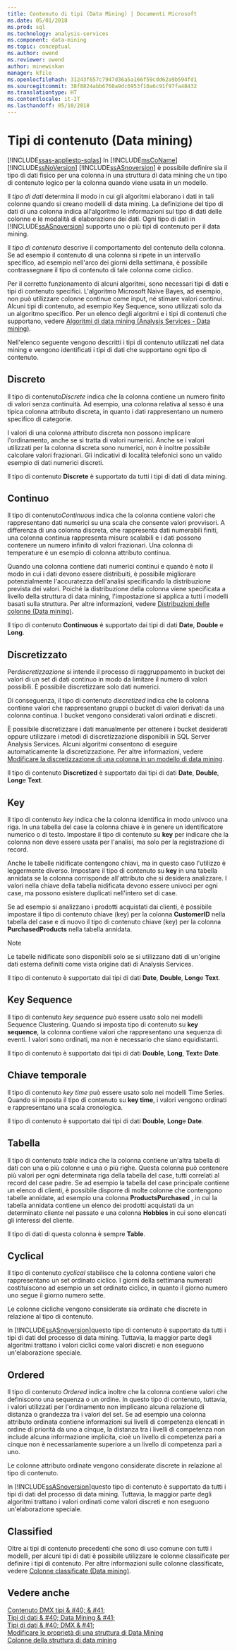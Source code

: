 ```yaml
---
title: Contenuto di tipi (Data Mining) | Documenti Microsoft
ms.date: 05/01/2018
ms.prod: sql
ms.technology: analysis-services
ms.component: data-mining
ms.topic: conceptual
ms.author: owend
ms.reviewer: owend
author: minewiskan
manager: kfile
ms.openlocfilehash: 31243f657c7947d36a5a166f59cdd62a9b594fd1
ms.sourcegitcommit: 38f8824abb6760a9dc6953f10a6c91f97fa48432
ms.translationtype: HT
ms.contentlocale: it-IT
ms.lasthandoff: 05/10/2018
---
```

# <a name="content-types-data-mining"></a>Tipi di contenuto (Data mining)
[!INCLUDE[ssas-appliesto-sqlas](../../includes/ssas-appliesto-sqlas.md)]
  In [!INCLUDE[msCoName](../../includes/msconame-md.md)] [!INCLUDE[ssNoVersion](../../includes/ssnoversion-md.md)] [!INCLUDE[ssASnoversion](../../includes/ssasnoversion-md.md)] è possibile definire sia il tipo di dati fisico per una colonna in una struttura di data mining che un tipo di contenuto logico per la colonna quando viene usata in un modello.  
  
 Il *tipo di dati* determina il modo in cui gli algoritmi elaborano i dati in tali colonne quando si creano modelli di data mining. La definizione del tipo di dati di una colonna indica all'algoritmo le informazioni sul tipo di dati delle colonne e le modalità di elaborazione dei dati. Ogni tipo di dati in [!INCLUDE[ssASnoversion](../../includes/ssasnoversion-md.md)] supporta uno o più tipi di contenuto per il data mining.  
  
 Il *tipo di contenuto* descrive il comportamento del contenuto della colonna. Se ad esempio il contenuto di una colonna si ripete in un intervallo specifico, ad esempio nell'arco dei giorni della settimana, è possibile contrassegnare il tipo di contenuto di tale colonna come ciclico.  
  
 Per il corretto funzionamento di alcuni algoritmi, sono necessari tipi di dati e tipi di contenuto specifici. L'algoritmo Microsoft Naive Bayes, ad esempio, non può utilizzare colonne continue come input, né stimare valori continui. Alcuni tipi di contenuto, ad esempio Key Sequence, sono utilizzati solo da un algoritmo specifico. Per un elenco degli algoritmi e i tipi di contenuti che supportano, vedere [Algoritmi di data mining &#40;Analysis Services - Data mining&#41;](../../analysis-services/data-mining/data-mining-algorithms-analysis-services-data-mining.md).  
  
 Nell'elenco seguente vengono descritti i tipi di contenuto utilizzati nel data mining e vengono identificati i tipi di dati che supportano ogni tipo di contenuto.  
  
## <a name="discrete"></a>Discreto  
 Il tipo di contenuto*Discrete* indica che la colonna contiene un numero finito di valori senza continuità. Ad esempio, una colonna relativa al sesso è una tipica colonna attributo discreta, in quanto i dati rappresentano un numero specifico di categorie.  
  
 I valori di una colonna attributo discreta non possono implicare l'ordinamento, anche se si tratta di valori numerici. Anche se i valori utilizzati per la colonna discreta sono numerici, non è inoltre possibile calcolare valori frazionari. Gli indicativi di località telefonici sono un valido esempio di dati numerici discreti.  
  
 Il tipo di contenuto **Discrete** è supportato da tutti i tipi di dati di data mining.  
  
## <a name="continuous"></a>Continuo  
 Il tipo di contenuto*Continuous* indica che la colonna contiene valori che rappresentano dati numerici su una scala che consente valori provvisori. A differenza di una colonna discreta, che rappresenta dati numerabili finiti, una colonna continua rappresenta misure scalabili e i dati possono contenere un numero infinito di valori frazionari. Una colonna di temperature è un esempio di colonna attributo continua.  
  
 Quando una colonna contiene dati numerici continui e quando è noto il modo in cui i dati devono essere distribuiti, è possibile migliorare potenzialmente l'accuratezza dell'analisi specificando la distribuzione prevista dei valori. Poiché la distribuzione della colonna viene specificata a livello della struttura di data mining, l'impostazione si applica a tutti i modelli basati sulla struttura. Per altre informazioni, vedere [Distribuzioni delle colonne &#40;Data mining&#41;](../../analysis-services/data-mining/column-distributions-data-mining.md).  
  
 Il tipo di contenuto **Continuous** è supportato dai tipi di dati **Date**, **Double** e **Long**.  
  
## <a name="discretized"></a>Discretizzato  
 Per*discretizzazione* si intende il processo di raggruppamento in bucket dei valori di un set di dati continuo in modo da limitare il numero di valori possibili. È possibile discretizzare solo dati numerici.  
  
 Di conseguenza, il tipo di contenuto *discretized* indica che la colonna contiene valori che rappresentano gruppi o bucket di valori derivati da una colonna continua. I bucket vengono considerati valori ordinati e discreti.  
  
 È possibile discretizzare i dati manualmente per ottenere i bucket desiderati oppure utilizzare i metodi di discretizzazione disponibili in SQL Server Analysis Services. Alcuni algoritmi consentono di eseguire automaticamente la discretizzazione. Per altre informazioni, vedere [Modificare la discretizzazione di una colonna in un modello di data mining](../../analysis-services/data-mining/change-the-discretization-of-a-column-in-a-mining-model.md).  
  
 Il tipo di contenuto **Discretized** è supportato dai tipi di dati **Date**, **Double**, **Long**e **Text**.  
  
## <a name="key"></a>Key  
 Il tipo di contenuto *key* indica che la colonna identifica in modo univoco una riga. In una tabella del case la colonna chiave è in genere un identificatore numerico o di testo. Impostare il tipo di contenuto su **key** per indicare che la colonna non deve essere usata per l'analisi, ma solo per la registrazione di record.  
  
 Anche le tabelle nidificate contengono chiavi, ma in questo caso l'utilizzo è leggermente diverso. Impostare il tipo di contenuto su **key** in una tabella annidata se la colonna corrisponde all'attributo che si desidera analizzare. I valori nella chiave della tabella nidificata devono essere univoci per ogni case, ma possono esistere duplicati nell'intero set di case.  
  
 Se ad esempio si analizzano i prodotti acquistati dai clienti, è possibile impostare il tipo di contenuto chiave (key) per la colonna **CustomerID** nella tabella del case e di nuovo il tipo di contenuto chiave (key) per la colonna **PurchasedProducts** nella tabella annidata.  
  
> [!NOTE]  
>  Le tabelle nidificate sono disponibili solo se si utilizzano dati di un'origine dati esterna definiti come vista origine dati di Analysis Services.  
  
 Il tipo di contenuto è supportato dai tipi di dati **Date**, **Double**, **Long**e **Text**.  
  
## <a name="key-sequence"></a>Key Sequence  
 Il tipo di contenuto *key sequence* può essere usato solo nei modelli Sequence Clustering. Quando si imposta tipo di contenuto su **key sequence**, la colonna contiene valori che rappresentano una sequenza di eventi. I valori sono ordinati, ma non è necessario che siano equidistanti.  
  
 Il tipo di contenuto è supportato dai tipi di dati **Double**, **Long**, **Text**e **Date**.  
  
## <a name="key-time"></a>Chiave temporale  
 Il tipo di contenuto *key time* può essere usato solo nei modelli Time Series. Quando si imposta il tipo di contenuto su **key time**, i valori vengono ordinati e rappresentano una scala cronologica.  
  
 Il tipo di contenuto è supportato dai tipi di dati **Double**, **Long**e **Date**.  
  
## <a name="table"></a>Tabella  
 Il tipo di contenuto *table* indica che la colonna contiene un'altra tabella di dati con una o più colonne e una o più righe. Questa colonna può contenere più valori per ogni determinata riga della tabella del case, tutti correlati al record del case padre. Se ad esempio la tabella del case principale contiene un elenco di clienti, è possibile disporre di molte colonne che contengono tabelle annidate, ad esempio una colonna **ProductsPurchased** , in cui la tabella annidata contiene un elenco dei prodotti acquistati da un determinato cliente nel passato e una colonna **Hobbies** in cui sono elencati gli interessi del cliente.  
  
 Il tipo di dati di questa colonna è sempre **Table**.  
  
## <a name="cyclical"></a>Cyclical  
 Il tipo di contenuto *cyclical* stabilisce che la colonna contiene valori che rappresentano un set ordinato ciclico. I giorni della settimana numerati costituiscono ad esempio un set ordinato ciclico, in quanto il giorno numero uno segue il giorno numero sette.  
  
 Le colonne cicliche vengono considerate sia ordinate che discrete in relazione al tipo di contenuto.  
  
 In [!INCLUDE[ssASnoversion](../../includes/ssasnoversion-md.md)]questo tipo di contenuto è supportato da tutti i tipi di dati del processo di data mining. Tuttavia, la maggior parte degli algoritmi trattano i valori ciclici come valori discreti e non eseguono un'elaborazione speciale.  
  
## <a name="ordered"></a>Ordered  
 Il tipo di contenuto *Ordered* indica inoltre che la colonna contiene valori che definiscono una sequenza o un ordine. In questo tipo di contenuto, tuttavia, i valori utilizzati per l'ordinamento non implicano alcuna relazione di distanza o grandezza tra i valori del set. Se ad esempio una colonna attributo ordinata contiene informazioni sui livelli di competenza elencati in ordine di priorità da uno a cinque, la distanza tra i livelli di competenza non include alcuna informazione implicita, cioè un livello di competenza pari a cinque non è necessariamente superiore a un livello di competenza pari a uno.  
  
 Le colonne attributo ordinate vengono considerate discrete in relazione al tipo di contenuto.  
  
 In [!INCLUDE[ssASnoversion](../../includes/ssasnoversion-md.md)]questo tipo di contenuto è supportato da tutti i tipi di dati del processo di data mining. Tuttavia, la maggior parte degli algoritmi trattano i valori ordinati come valori discreti e non eseguono un'elaborazione speciale.  
  
## <a name="classified"></a>Classified  
 Oltre ai tipi di contenuto precedenti che sono di uso comune con tutti i modelli, per alcuni tipi di dati è possibile utilizzare le colonne classificate per definire i tipi di contenuto. Per altre informazioni sulle colonne classificate, vedere [Colonne classificate &#40;Data mining&#41;](../../analysis-services/data-mining/classified-columns-data-mining.md).  
  
## <a name="see-also"></a>Vedere anche  
 [Contenuto DMX tipi & #40; & #41;](../../dmx/content-types-dmx.md)   
 [Tipi di dati & #40; Data Mining & #41;](../../analysis-services/data-mining/data-types-data-mining.md)   
 [Tipi di dati & #40; DMX & #41;](../../dmx/data-types-dmx.md)   
 [Modificare le proprietà di una struttura di Data Mining](../../analysis-services/data-mining/change-the-properties-of-a-mining-structure.md)   
 [Colonne della struttura di data mining](../../analysis-services/data-mining/mining-structure-columns.md)  
  
  
